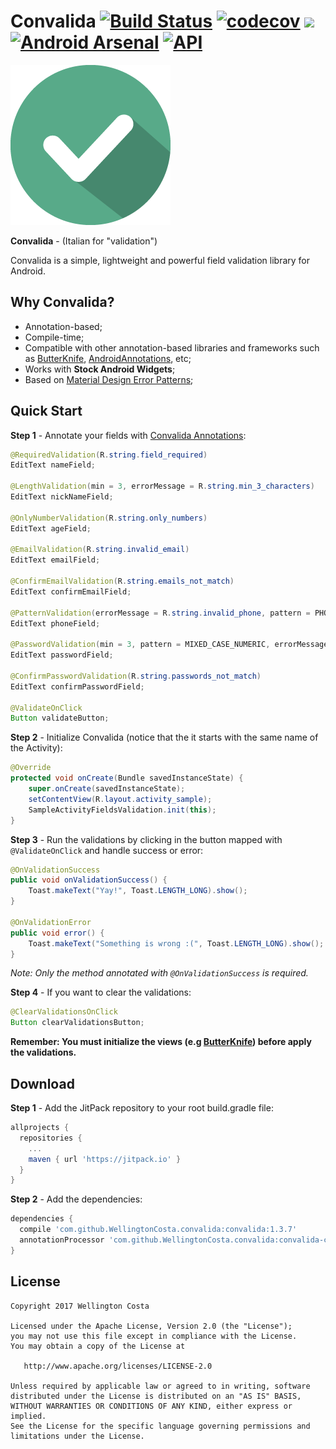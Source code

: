 # Convalida [![Build Status](https://travis-ci.org/WellingtonCosta/convalida.svg?branch=master)](https://travis-ci.org/WellingtonCosta/convalida) [![codecov](https://codecov.io/gh/WellingtonCosta/convalida/branch/master/graph/badge.svg)](https://codecov.io/gh/WellingtonCosta/convalida) [![](https://jitpack.io/v/WellingtonCosta/convalida.svg)](https://jitpack.io/#WellingtonCosta/convalida) [![Android Arsenal](https://img.shields.io/badge/Android%20Arsenal-Convalida-brightgreen.svg?style=flat)](https://android-arsenal.com/details/1/6289) [![API](https://img.shields.io/badge/API-14%2B-brightgreen.svg?style=flat)](https://android-arsenal.com/api?level=14)

![Logo](logo.png)

**Convalida** - (Italian for "validation")

Convalida is a simple, lightweight and powerful field validation library for Android.

## Why Convalida?

-   Annotation-based;
-   Compile-time;
-   Compatible with other annotation-based libraries and frameworks such as [ButterKnife][1], [AndroidAnnotations][2], etc;
-   Works with **Stock Android Widgets**;
-   Based on [Material Design Error Patterns][4];

## Quick Start

**Step 1** - Annotate your fields with [Convalida Annotations][3]:

```java
@RequiredValidation(R.string.field_required)
EditText nameField;

@LengthValidation(min = 3, errorMessage = R.string.min_3_characters)
EditText nickNameField;

@OnlyNumberValidation(R.string.only_numbers)
EditText ageField;

@EmailValidation(R.string.invalid_email)
EditText emailField;

@ConfirmEmailValidation(R.string.emails_not_match)
EditText confirmEmailField;

@PatternValidation(errorMessage = R.string.invalid_phone, pattern = PHONE_PATTERN)
EditText phoneField;

@PasswordValidation(min = 3, pattern = MIXED_CASE_NUMERIC, errorMessage = R.string.invalid_password)
EditText passwordField;

@ConfirmPasswordValidation(R.string.passwords_not_match)
EditText confirmPasswordField;

@ValidateOnClick
Button validateButton;
```

**Step 2** - Initialize Convalida (notice that the it starts with the same name of the Activity):

```java
@Override
protected void onCreate(Bundle savedInstanceState) {
    super.onCreate(savedInstanceState);
    setContentView(R.layout.activity_sample);
    SampleActivityFieldsValidation.init(this);
}
```

**Step 3** - Run the validations by clicking in the button mapped with `@ValidateOnClick` and handle success or error:

```java
@OnValidationSuccess
public void onValidationSuccess() {
    Toast.makeText("Yay!", Toast.LENGTH_LONG).show();
}

@OnValidationError
public void error() {
    Toast.makeText("Something is wrong :(", Toast.LENGTH_LONG).show();
}
```

_Note: Only the method annotated with `@OnValidationSuccess` is required._

**Step 4** - If you want to clear the validations:

```java
@ClearValidationsOnClick
Button clearValidationsButton;
```

**Remember: You must initialize the views (e.g [ButterKnife][1]) before apply the validations.**

## Download

**Step 1** - Add the JitPack repository to your root build.gradle file:

```groovy
allprojects {
  repositories {
    ...
    maven { url 'https://jitpack.io' }
  }
}
```

**Step 2** - Add the dependencies:

```groovy
dependencies {
  compile 'com.github.WellingtonCosta.convalida:convalida:1.3.7'
  annotationProcessor 'com.github.WellingtonCosta.convalida:convalida-compiler:1.3.7'
}
```

## License

    Copyright 2017 Wellington Costa

    Licensed under the Apache License, Version 2.0 (the "License");
    you may not use this file except in compliance with the License.
    You may obtain a copy of the License at

       http://www.apache.org/licenses/LICENSE-2.0

    Unless required by applicable law or agreed to in writing, software
    distributed under the License is distributed on an "AS IS" BASIS,
    WITHOUT WARRANTIES OR CONDITIONS OF ANY KIND, either express or implied.
    See the License for the specific language governing permissions and
    limitations under the License.

[1]: https://github.com/JakeWharton/butterknife

[2]: https://github.com/androidannotations/androidannotations

[3]: https://github.com/WellingtonCosta/convalida/tree/master/convalida-annotations/src/main/java/convalida/annotations

[4]: https://material.io/guidelines/patterns/errors.html
